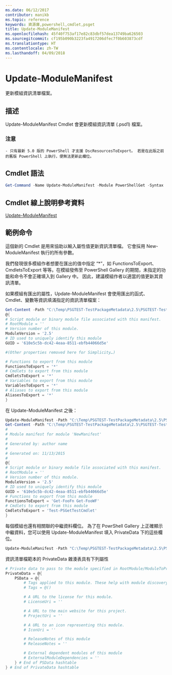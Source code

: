 ```yaml
---
ms.date: 06/12/2017
contributor: manikb
ms.topic: reference
keywords: 資源庫,powershell,cmdlet,psget
title: Update-ModuleManifest
ms.openlocfilehash: 45f40f753af17e82c83dbf57dea13749ba626503
ms.sourcegitcommit: cf195b090b3223fa4917206dfec7f0b603873cdf
ms.translationtype: HT
ms.contentlocale: zh-TW
ms.lasthandoff: 04/09/2018
---
```

# <a name="update-modulemanifest"></a>Update-ModuleManifest
更新模組資訊清單檔案。

## <a name="description"></a>描述

Update-ModuleManifest Cmdlet 會更新模組資訊清單 (.psd1) 檔案。

### <a name="notes"></a>注意
    - 只有最新 5.0 版的 PowerShell 才支援 DscResourcesToExport。 若是在此版之前的舊版 PowerShell 上執行，便無法更新此欄位。

## <a name="cmdlet-syntax"></a>Cmdlet 語法
```powershell
Get-Command -Name Update-ModuleManifest -Module PowerShellGet -Syntax
```

## <a name="cmdlet-online-help-reference"></a>Cmdlet 線上說明參考資料

[Update-ModuleManifest](http://go.microsoft.com/fwlink/?LinkId=619311)

## <a name="example-commands"></a>範例命令

這個新的 Cmdlet 是用來協助以輸入屬性值更新資訊清單檔。 它會採用 New-ModuleManifest 執行的所有參數。

我們發現很多模組作者想要在匯出的值中指定 “\*”，如 FunctionsToExport、CmdletsToExport 等等。在模組發佈至 PowerShell Gallery 的期間，未指定的功能和命令不會正確填入到 Gallery 中。 因此，建議模組作者以適當的值更新其資訊清單。

如果模組有匯出的屬性，Update-ModuleManifest 會使用匯出的函式、Cmdlet、變數等資訊填滿指定的資訊清單檔案：
```powershell
Get-Content -Path "C:\Temp\PSGTEST-TestPackageMetadata\2.5\PSGTEST-TestPackageMetadata.psd1"
@{
# Script module or binary module file associated with this manifest.
# RootModule = ''
# Version number of this module.
ModuleVersion = '2.5'
# ID used to uniquely identify this module
GUID = '610e5c5b-dc42-4eaa-8511-ebfb44066d5e'

#(Other properties removed here for Simplicity…)

# Functions to export from this module
FunctionsToExport = '*'
# Cmdlets to export from this module
CmdletsToExport = '*'
# Variables to export from this module
VariablesToExport = '*'
# Aliases to export from this module
AliasesToExport = '*'
}
```

在 Update-ModuleManifest 之後：
```powershell
Update-ModuleManifest -Path "C:\Temp\PSGTEST-TestPackageMetadata\2.5\PSGTEST-TestPackageMetadata.psd1"
Get-Content -Path "C:\Temp\PSGTEST-TestPackageMetadata\2.5\PSGTEST-TestPackageMetadata.psd1"
#
# Module manifest for module 'NewManifest'
#
# Generated by: author name
#
# Generated on: 11/13/2015
#
@{
# Script module or binary module file associated with this manifest.
# RootModule = ''
# Version number of this module.
ModuleVersion = '2.5'
# ID used to uniquely identify this module
GUID = '610e5c5b-dc42-4eaa-8511-ebfb44066d5e'
# Functions to export from this module
FunctionsToExport = 'Get-FooFn Get-FooWF'
# Cmdlets to export from this module
CmdletsToExport = 'Test-PSGetTestCmdlet'
}
```

每個模組也還有相關聯的中繼資料欄位。 為了在 PowrShell Gallery 上正確顯示中繼資料，您可以使用 Update-ModuleManifest 填入 PrivateData 下的這些欄位。

```powershell
Update-ModuleManifest -Path "C:\Temp\PSGTEST-TestPackageMetadata\2.5\PSGTEST-TestPackageMetadata.psd1" -Tags "Tag1" -LicenseUri "http://license.com" -ProjectUri "http://project.com" -IconUri "http://icon.com" -ReleaseNotes "Test module"
```

資訊清單檔範本的 PrivateData 雜湊表具有下列屬性

```powershell
# Private data to pass to the module specified in RootModule/ModuleToProcess. This may also contain a PSData hashtable with additional module metadata used by PowerShell.
PrivateData = @{
    PSData = @{
        # Tags applied to this module. These help with module discovery in online galleries.
        # Tags = @()

        # A URL to the license for this module.
        # LicenseUri = ''

        # A URL to the main website for this project.
        # ProjectUri = ''

        # A URL to an icon representing this module.
        # IconUri = ''

        # ReleaseNotes of this module
        # ReleaseNotes = ''

        # External dependent modules of this module
        # ExternalModuleDependencies = ''
    } # End of PSData hashtable
} # End of PrivateData hashtable
```